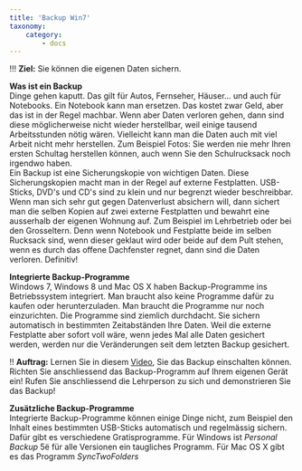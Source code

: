 ```yaml
---
title: 'Backup Win7'
taxonomy:
    category:
        - docs
---
```


!!! **Ziel:** Sie können die eigenen Daten sichern.

**Was ist ein Backup**<br>
Dinge gehen kaputt. Das gilt für Autos, Fernseher, Häuser... und auch für Notebooks. Ein Notebook kann man ersetzen. Das kostet zwar Geld, aber das ist in der Regel machbar. Wenn aber Daten verloren gehen, dann sind diese möglicherweise nicht wieder herstellbar, weil einige tausend Arbeitsstunden nötig wären. Vielleicht kann man die Daten auch mit viel Arbeit nicht mehr herstellen. Zum Beispiel Fotos: Sie werden nie mehr Ihren ersten Schultag herstellen können, auch wenn Sie den Schulrucksack noch irgendwo haben. <br>
Ein Backup ist eine Sicherungskopie von wichtigen Daten. Diese Sicherungskopien macht man in der Regel auf externe Festplatten. USB-Sticks, DVD's und CD's sind zu klein und nur begrenzt wieder beschreibbar. Wenn man sich sehr gut gegen Datenverlust absichern will, dann sichert man die selben Kopien auf zwei externe Festplatten und bewahrt eine ausserhalb der eigenen Wohnung auf. Zum Beispiel im Lehrbetrieb oder bei den Grosseltern. Denn wenn Notebook und Festplatte beide im selben Rucksack sind, wenn dieser geklaut wird oder beide auf dem Pult stehen, wenn es durch das offene Dachfenster regnet, dann sind die Daten verloren. Definitiv!<br>

**Integrierte Backup-Programme**<br>
Windows 7, Windows 8 und Mac OS X haben Backup-Programme ins Betriebssystem integriert. Man braucht also keine Programme dafür zu kaufen oder herunterzuladen. Man braucht die Programme nur noch einzurichten. Die Programme sind ziemlich durchdacht. Sie sichern automatisch in bestimmten Zeitabständen Ihre Daten. Weil die externe Festplatte aber sofort voll wäre, wenn jedes Mal alle Daten gesichert werden, werden nur die Veränderungen seit dem letzten Backup gesichert. <br>

!! **Auftrag:** Lernen Sie in diesem [Video](http://www.youtube.com/watch?v=AqO4t7PTb6Q), Sie das Backup einschalten können. Richten Sie anschliessend das Backup-Programm auf Ihrem eigenen Gerät ein! Rufen Sie anschliessend die Lehrperson zu sich und demonstrieren Sie das Backup!<br>

**Zusätzliche Backup-Programme**<br>
Integrierte Backup-Programme können einige Dinge nicht, zum Beispiel den Inhalt eines bestimmten USB-Sticks automatisch und regelmässig sichern. Dafür gibt es verschiedene Gratisprogramme. Für Windows ist *Personal Backup* 5ë für alle Versionen ein taugliches Programm. Für Mac OS X gibt es das Programm *SyncTwoFolders*<br><br>




